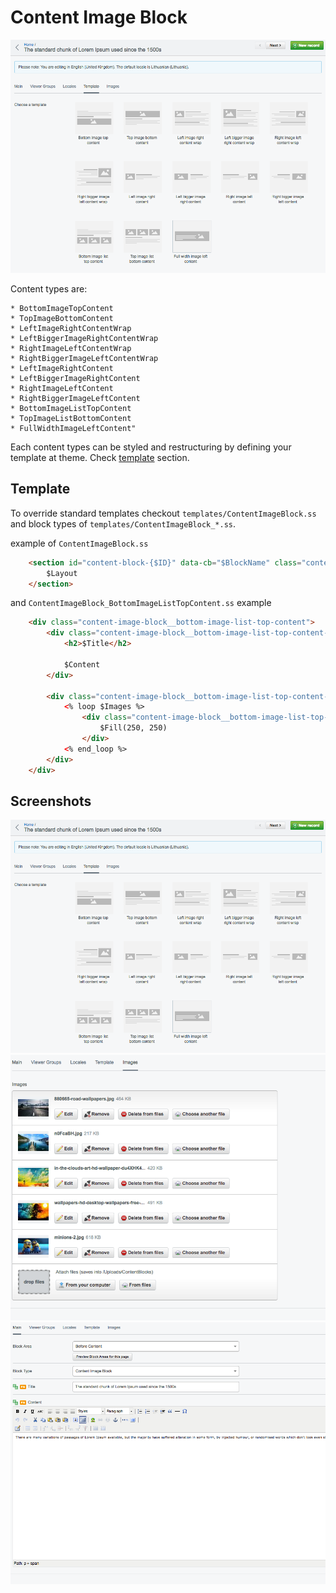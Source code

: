 # Content Image Block

![](images/content-image-01.png)

Content types are:
    
    * BottomImageTopContent
    * TopImageBottomContent
    * LeftImageRightContentWrap
    * LeftBiggerImageRightContentWrap
    * RightImageLeftContentWrap
    * RightBiggerImageLeftContentWrap
    * LeftImageRightContent
    * LeftBiggerImageRightContent
    * RightImageLeftContent
    * RightBiggerImageLeftContent
    * BottomImageListTopContent
    * TopImageListBottomContent
    * FullWidthImageLeftContent"
    
Each content types can be styled and restructuring by defining your template at theme. Check [template](#template) section.

## Template

To override standard templates checkout `templates/ContentImageBlock.ss` and block types of `templates/ContentImageBlock_*.ss`.

example of `ContentImageBlock.ss`

```html
    <section id="content-block-{$ID}" data-cb="$BlockName" class="content-image-block">
        $Layout
    </section>
```

and `ContentImageBlock_BottomImageListTopContent.ss` example

```html
    <div class="content-image-block__bottom-image-list-top-content">
        <div class="content-image-block__bottom-image-list-top-content--content">
            <h2>$Title</h2>
    
            $Content
        </div>
    
        <div class="content-image-block__bottom-image-list-top-content--picture">
            <% loop $Images %>
                <div class="content-image-block__bottom-image-list-top-content--image">
                    $Fill(250, 250)
                </div>
            <% end_loop %>
        </div>
    </div>
```

## Screenshots

![](images/content-image-01.png)
![](images/content-image-02.png)
![](images/content-image-03.png)